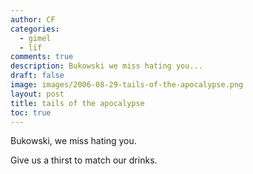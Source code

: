 ```yaml
---
author: CF
categories:
  - gimel
  - lïf
comments: true
description: Bukowski we miss hating you...
draft: false
image: images/2006-08-29-tails-of-the-apocalypse.png
layout: post
title: tails of the apocalypse
toc: true
---
```

    
Bukowski, we miss hating you.    
    
Give us a thirst to match our drinks.    
